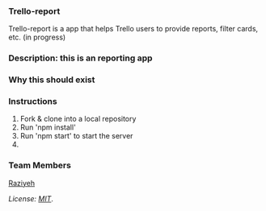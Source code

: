 
### Trello-report
Trello-report is a app that  helps Trello users to provide reports, filter cards, etc. (in progress)

### Description: this is an reporting app


### Why this should exist

### Instructions
1. Fork & clone into a local repository
2. Run 'npm install'
3. Run 'npm start' to start the server
4. 
### Team Members
[Raziyeh](https://github.com/Raziyehbazargan)


*License: [MIT](https://opensource.org/licenses/MIT)*.
